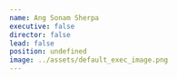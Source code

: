 ```yaml
---
name: Ang Sonam Sherpa
executive: false
director: false
lead: false
position: undefined
image: ../assets/default_exec_image.png
---
```

